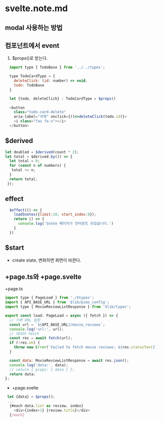 # svelte.note.md

## modal 사용하는 방법

## 컴포넌트에서 event

1. $props()로 받는다.

```javascript
  import type { TodoBase } from '../../types';

  type TodoCardType = { 
    deleteClick: (id: number) => void,
    todo: TodoBase 
  }

  let {todo, deleteClick} : TodoCardType = $props()
  
  <button 
    class="todo-card-delete" 
    aria-label="삭제" onclick={()=>deleteClick(todo.id)}>
    <i class="fas fa-x"></i>
  </button> 
```

## $derived

```javascript
let doubled = $derived(count * 2);
let total = $derived.by(() => {
  let total = 0;
  for (const n of numbers) {
   total += n;
  }
  return total;
 });
```

## effect

```javascript
  $effect(() => {
    loadSnotes({limit:10, start_index:0});
    return () => {
      console.log('Snote 페이지가 언마운트 되었습니다.')
    }
  })
```

## $start

- create state, 변화하면 화면이 바뀐다.

## +page.ts와 +page.svelte

+page.ts

```javascript
import type { PageLoad } from './$types';
import { API_BASE_URL } from '$lib/pcms_config';
import type { MovieReviewListResponse } from '$lib/types';

export const load: PageLoad = async ({ fetch }) => {
  // 기본 URL 설정
  const url = `${API_BASE_URL}/movie_reviews`;
  console.log('url:', url);
  // 데이터 fetch
  const res = await fetch(url);
  if (!res.ok) {
    throw new Error(`Failed to fetch movie reviews: ${res.statusText}`);
  }

  const data: MovieReviewListResponse = await res.json();
  console.log('data:', data);
  // return { props: { data } };
  return data;
};
```

- +page.svelte

```javascript
 let {data} = $props();
 ...
  {#each data.list as review, index}
    <div>{index+1} {review.title}</div>
  {/each}
```
